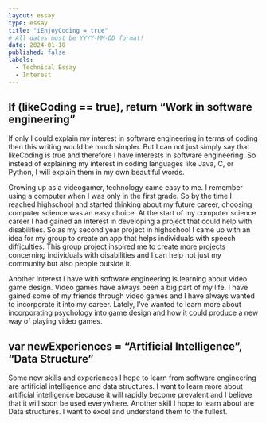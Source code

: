 ```yaml
---
layout: essay
type: essay
title: "iEnjoyCoding = true"
# All dates must be YYYY-MM-DD format!
date: 2024-01-18
published: false
labels:
  - Technical Essay
  - Interest
---
```

## If (likeCoding == true), return “Work in software engineering”

If only I could explain my interest in software engineering in terms of coding then this writing would be much simpler. But I can not just simply say that likeCoding is true and therefore I have interests in software engineering. So instead of explaining my interest in coding languages like Java, C, or Python, I will explain them in my own beautiful words. 

Growing up as a videogamer, technology came easy to me.  I remember using a computer when I was only in the first grade. So by the time I reached highschool and started thinking about my future career, choosing computer science was an easy choice. At the start of my computer science career I had gained an interest in developing a project that could help with disabilities. So as my second year project in highschool I came up with an idea for my group to create an app that helps individuals with speech difficulties. This group project inspired me to create more projects concerning individuals with disabilities and I can help not just my community but also people outside it.

Another interest I have with software engineering is learning about video game design. Video games have always been a big part of my life. I have gained some of my friends through video games and I have always wanted to incorporate it into my career. Lately, I’ve wanted to learn more about incorporating psychology into game design and how it could produce a new way of playing video games.

## var newExperiences = “Artificial Intelligence”, “Data Structure”

Some new skills and experiences I hope to learn from software engineering are artificial intelligence and data structures. I want to learn more about artificial intelligence because it will rapidly become prevalent and I believe that it will soon be used everywhere. Another skill I hope to learn about are Data structures. I want to excel and understand them to the fullest.
